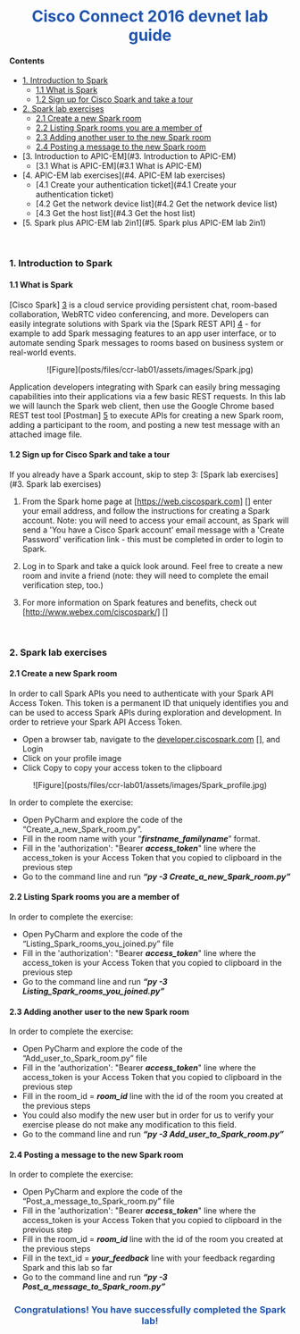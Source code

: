 <div align="center">
<h1 style="color: #2155ae">
Cisco Connect 2016 devnet lab guide
</h1>
</div>


<h4 id="Contents">Contents</h4>

*   [1. Introduction to Spark](#1-Introduction-to-Spark)
    *   [1.1 What is Spark](#1-1-What-is-Spark)
    *   [1.2 Sign up for Cisco Spark and take a tour](#1-2-Sign-up-for-Cisco-Spark-and-take-a-tour)
*   [2. Spark lab exercises](#2-Spark-lab-exercises)
    *   [2.1 Create a new Spark room](#2-1-Create-a-new-Spark-room)
    *   [2.2 Listing Spark rooms you are a member of](#2-2-Listing-Spark-rooms-you-are-a-member-of)
    *   [2.3 Adding another user to the new Spark room](#2-3-Adding-another-user-to-the-new-Spark-room)
    *   [2.4 Posting a message to the new Spark room](#2-4-Posting-a-message-to-the-new-Spark-room)
*   [3. Introduction to APIC-EM](#3. Introduction to APIC-EM)
    *   [3.1 What is APIC-EM](#3.1 What is APIC-EM)
*   [4. APIC-EM lab exercises](#4. APIC-EM lab exercises)
    *   [4.1 Create your authentication ticket](#4.1 Create your authentication ticket)
    *   [4.2 Get the network device list](#4.2 Get the network device list)
    *   [4.3 Get the host list](#4.3 Get the host list)
*   [5. Spark plus APIC-EM lab 2in1](#5. Spark plus APIC-EM lab 2in1)


</br>
<h3 id="1-Introduction-to-Spark">1. Introduction to Spark</h3>

#### <a name="1-1-What-is-Spark"></a> 1.1 What is Spark

[Cisco Spark] [3] is a cloud service providing persistent chat, room-based collaboration, WebRTC video conferencing, and more. Developers can easily integrate solutions with Spark via the [Spark REST API] [4] - for example to add Spark messaging features to an app user interface, or to automate sending Spark messages to rooms based on business system or real-world events.

[3]: https://www.ciscospark.com/
[4]: https://developer.ciscospark.com/getting-started.html

<div align="center">
![Figure](posts/files/ccr-lab01/assets/images/Spark.jpg)
</div>

Application developers integrating with Spark can easily bring messaging capabilities into their applications via a few basic REST requests. In this lab we will launch the Spark web client, then use the Google Chrome based REST test tool [Postman] [5] to execute APIs for creating a new Spark room, adding a participant to the room, and posting a new test message with an attached image file.

[5]: https://www.getpostman.com/


<h4 id="1-2-Sign-up-for-Cisco-Spark-and-take-a-tour">1.2 Sign up for Cisco Spark and take a tour</h4>

If you already have a Spark account, skip to step 3:  [Spark lab exercises](#3. Spark lab exercises)

1. From the Spark home page at [https://web.ciscospark.com] [] enter your email address, and follow the instructions for creating a Spark account. Note: you will need to access your email account, as Spark will send a 'You have a Cisco Spark account' email message with a 'Create Password' verification link - this must be completed in order to login to Spark.

2.	Log in to Spark and take a quick look around. Feel free to create a new room and invite a friend (note: they will need to complete the email verification step, too.)

3.	For more information on Spark features and benefits, check out [http://www.webex.com/ciscospark/] []

[https://web.ciscospark.com]: https://web.ciscospark.com
[http://www.webex.com/ciscospark/]: http://www.webex.com/ciscospark/







</br>
<h3 id="2-Spark-lab-exercises">2. Spark lab exercises</h3>

<h4 id="2-1-Create-a-new-Spark-room">2.1 Create a new Spark room</h4>

In order to call Spark APIs you need to authenticate with your Spark API Access Token. This token is a permanent ID that uniquely identifies you and can be used to access Spark APIs during exploration and development. In order to retrieve your Spark API Access Token.
*	Open a browser tab, navigate to the [developer.ciscospark.com] [], and Login
*	Click on your profile image
*	Click Copy to copy your access token to the clipboard

[developer.ciscospark.com]: developer.ciscospark.com

<div align="center">
![Figure](posts/files/ccr-lab01/assets/images/Spark_profile.jpg)
</div>


In order to complete the exercise:
*	Open PyCharm and explore the code of the “Create_a_new_Spark_room.py”.
*	Fill in the room name with your “***firstname_familyname***” format.
*	Fill in the 'authorization': "Bearer ***access_token***" line where the access_token is your Access Token that you copied to clipboard in the previous step
*	Go to the command line and run ***“py -3 Create_a_new_Spark_room.py”***


<h4 id="2-2-Listing-Spark-rooms-you-are-a-member-of">2.2 Listing Spark rooms you are a member of</h4>

In order to complete the exercise:
*	Open PyCharm and explore the code of the “Listing_Spark_rooms_you_joined.py” file
*	Fill in the 'authorization': "Bearer ***access_token***" line where the access_token is your Access Token that you copied to clipboard in the previous step
*	Go to the command line and run ***“py -3 Listing_Spark_rooms_you_joined.py”***


<h4 id="2-3-Adding-another-user-to-the-new-Spark-room">2.3 Adding another user to the new Spark room</h4>

In order to complete the exercise:
*	Open PyCharm and explore the code of the “Add_user_to_Spark_room.py” file
*	Fill in the 'authorization': "Bearer ***access_token***" line where the access_token is your Access Token that you copied to clipboard in the previous step
*	Fill in the room_id = ***room_id*** line with the id of the room you created at the previous steps
*	You could also modify the new user but in order for us to verify your exercise please do not make any modification to this field.
*	Go to the command line and run ***“py -3 Add_user_to_Spark_room.py”***

<h4 id="2-4-Posting-a-message-to-the-new-Spark-room">2.4 Posting a message to the new Spark room</h4>

In order to complete the exercise:
*	Open PyCharm and explore the code of the “Post_a_message_to_Spark_room.py” file
*	Fill in the 'authorization': "Bearer ***access_token***" line where the access_token is your Access Token that you copied to clipboard in the previous step
*	Fill in the room_id = ***room_id*** line with the id of the room you created at the previous steps
*	Fill in the text_id = ***your_feedback*** line with your feedback regarding Spark and this lab so far
*	Go to the command line and run ***“py -3 Post_a_message_to_Spark_room.py”***

<div align="center">
<h3 style="color: #2155ae">
Congratulations! You have successfully completed the Spark lab!
</h3>
</div>



</br>


</h2>
</div>
